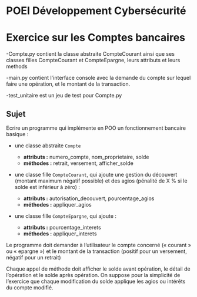 # POEI Développement Cybersécurité 
# Exercice sur les Comptes bancaires

-Compte.py contient la classe abstraite CompteCourant ainsi que ses classes filles CompteCourant et CompteEpargne,
 leurs attributs et leurs methods

-main.py contient l'interface console avec la demande du compte sur lequel faire une opération, et le montant de la transaction.

-test_unitaire est un jeu de test pour Compte.py

## Sujet

Ecrire un programme qui implémente en POO un fonctionnement bancaire basique :  

- une classe abstraite `Compte` 
    - **attributs :** numero_compte, nom_proprietaire, solde  
    - **méthodes :** retrait, versement, afficher_solde  

- une classe fille `CompteCourant`, qui ajoute une gestion du découvert (montant maximum négatif 
possible) et des agios (pénalité de X % si le solde est inférieur à zéro) :  
    - **attributs :** autorisation_decouvert, pourcentage_agios  
    - **méthodes :** appliquer_agios  

- une classe fille `CompteEpargne`, qui ajoute :  
    - **attributs :** pourcentage_interets  
    - **méthodes :** appliquer_interets  
    

Le programme doit demander à l’utilisateur le compte concerné (« courant » ou « epargne ») et le montant 
de la transaction (positif pour un versement, négatif pour un retrait)  

Chaque appel de méthode doit afficher le solde avant opération, le détail de l’opération et le solde après 
opération. On suppose pour la simplicité de l’exercice que chaque modification du solde applique les agios 
ou intérêts du compte modifié.
